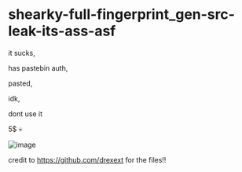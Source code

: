 # shearky-full-fingerprint_gen-src-leak-its-ass-asf

it sucks,

has pastebin auth,

pasted,

idk,

dont use it

5$ 💀

![image](https://user-images.githubusercontent.com/107649934/226065934-463a72b3-83a4-4409-8faf-77f6354d5b22.png)

credit to https://github.com/drexext for the files!!
